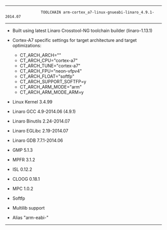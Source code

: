 
___________________________________________________________________________________________________________

                    TOOLCHAIN arm-cortex_a7-linux-gnueabi-linaro_4.9.1-2014.07

___________________________________________________________________________________________________________

- Built using latest Linaro Crosstool-NG toolchain builder (linaro-1.13.1)
- Cortex-A7 specific settings for target architecture and target optimizations:
	- CT_ARCH_ARCH=""
	- CT_ARCH_CPU="cortex-a7"
	- CT_ARCH_TUNE="cortex-a7"
	- CT_ARCH_FPU="neon-vfpv4"
	- CT_ARCH_FLOAT="softfp"
	- CT_ARCH_SUPPORT_SOFTFP=y
	- CT_ARCH_ARM_MODE="arm"
	- CT_ARCH_ARM_MODE_ARM=y

- Linux Kernel 3.4.99
- Linaro GCC 4.9-2014.06 (4.9.1)
- Linaro Binutils 2.24-2014.07
- Linaro EGLibc 2.19-2014.07
- Linaro GDB 7.7.1-2014.06
- GMP 5.1.3
- MPFR 3.1.2
- ISL 0.12.2
- CLOOG 0.18.1
- MPC 1.0.2
- Softfp
- Multilib support
- Alias "arm-eabi-"

___________________________________________________________________________________________________________
